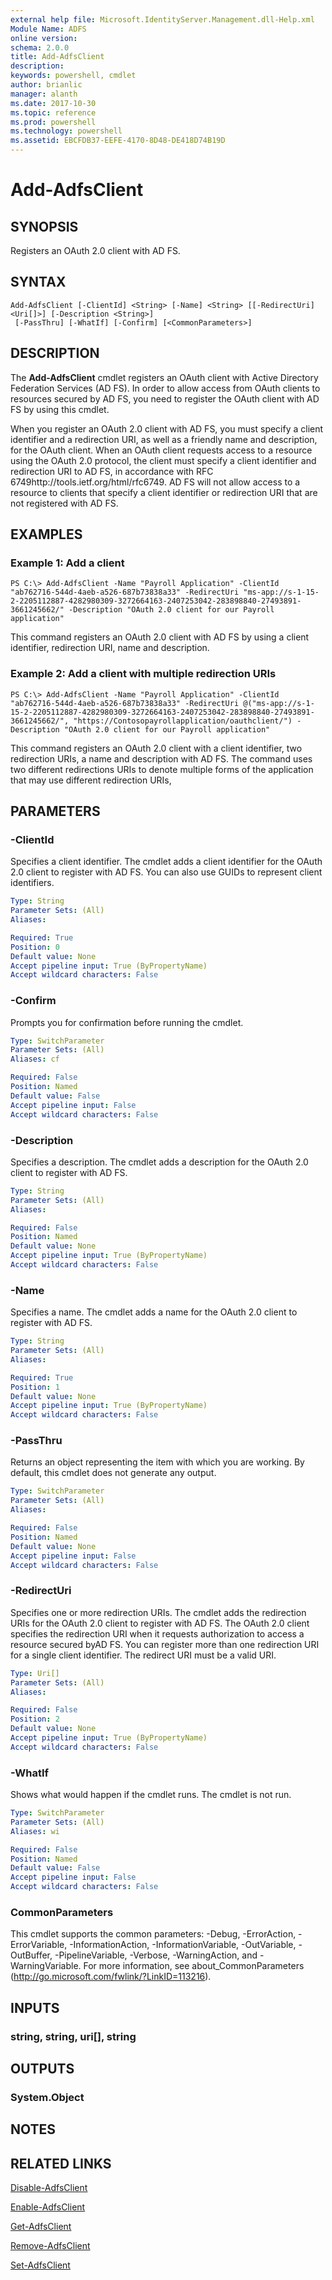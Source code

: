 ```yaml
---
external help file: Microsoft.IdentityServer.Management.dll-Help.xml
Module Name: ADFS
online version: 
schema: 2.0.0
title: Add-AdfsClient
description: 
keywords: powershell, cmdlet
author: brianlic
manager: alanth
ms.date: 2017-10-30
ms.topic: reference
ms.prod: powershell
ms.technology: powershell
ms.assetid: EBCFDB37-EEFE-4170-8D48-DE418D74B19D
---
```


# Add-AdfsClient

## SYNOPSIS
Registers an OAuth 2.0 client with AD FS.

## SYNTAX

```
Add-AdfsClient [-ClientId] <String> [-Name] <String> [[-RedirectUri] <Uri[]>] [-Description <String>]
 [-PassThru] [-WhatIf] [-Confirm] [<CommonParameters>]
```

## DESCRIPTION
The **Add-AdfsClient** cmdlet registers an OAuth client with Active Directory Federation Services (AD FS).
In order to allow access from OAuth clients to resources secured by AD FS, you need to register the OAuth client with AD FS by using this cmdlet.

When you register an OAuth 2.0 client with AD FS, you must specify a client identifier  and a redirection URI, as well as a friendly name and description, for the OAuth client.
When an OAuth client requests access to a resource using the OAuth 2.0 protocol, the client must specify a client identifier and redirection URI to AD FS, in accordance with  RFC 6749http://tools.ietf.org/html/rfc6749. 
AD FS will not allow access to a resource to clients that specify a client identifier or redirection URI that are not registered with AD FS.

## EXAMPLES

### Example 1: Add a client
```
PS C:\> Add-AdfsClient -Name "Payroll Application" -ClientId "ab762716-544d-4aeb-a526-687b73838a33" -RedirectUri "ms-app://s-1-15-2-2205112887-4282980309-3272664163-2407253042-283898840-27493891-3661245662/" -Description "OAuth 2.0 client for our Payroll application"
```

This command registers an OAuth 2.0 client with AD FS by using a client identifier, redirection URI, name and description.

### Example 2: Add a client with multiple redirection URIs
```
PS C:\> Add-AdfsClient -Name "Payroll Application" -ClientId "ab762716-544d-4aeb-a526-687b73838a33" -RedirectUri @("ms-app://s-1-15-2-2205112887-4282980309-3272664163-2407253042-283898840-27493891-3661245662/", "https://Contosopayrollapplication/oauthclient/") -Description "OAuth 2.0 client for our Payroll application"
```

This command registers an OAuth 2.0 client with a client identifier, two redirection URIs, a name and description with AD FS.
The command uses two different redirections URIs to denote multiple forms of the application that may use different redirection URIs,

## PARAMETERS

### -ClientId
Specifies a client identifier.
The cmdlet adds a client identifier for the OAuth 2.0 client to register with AD FS.
You can also use GUIDs to represent client identifiers.

```yaml
Type: String
Parameter Sets: (All)
Aliases: 

Required: True
Position: 0
Default value: None
Accept pipeline input: True (ByPropertyName)
Accept wildcard characters: False
```

### -Confirm
Prompts you for confirmation before running the cmdlet.

```yaml
Type: SwitchParameter
Parameter Sets: (All)
Aliases: cf

Required: False
Position: Named
Default value: False
Accept pipeline input: False
Accept wildcard characters: False
```

### -Description
Specifies a description.
The cmdlet adds a description for the OAuth 2.0 client to register with AD FS.

```yaml
Type: String
Parameter Sets: (All)
Aliases: 

Required: False
Position: Named
Default value: None
Accept pipeline input: True (ByPropertyName)
Accept wildcard characters: False
```

### -Name
Specifies a name.
The cmdlet adds a name for the OAuth 2.0 client to register with AD FS.

```yaml
Type: String
Parameter Sets: (All)
Aliases: 

Required: True
Position: 1
Default value: None
Accept pipeline input: True (ByPropertyName)
Accept wildcard characters: False
```

### -PassThru
Returns an object representing the item with which you are working.
By default, this cmdlet does not generate any output.

```yaml
Type: SwitchParameter
Parameter Sets: (All)
Aliases: 

Required: False
Position: Named
Default value: None
Accept pipeline input: False
Accept wildcard characters: False
```

### -RedirectUri
Specifies one or more redirection URIs.
The cmdlet adds the redirection URIs for the OAuth 2.0 client to register with AD FS.
The OAuth 2.0 client specifies the redirection URI when it requests authorization to access a resource secured byAD FS.
You can register more than one redirection URI for a single client identifier.
The redirect URI must be a valid URI.

```yaml
Type: Uri[]
Parameter Sets: (All)
Aliases: 

Required: False
Position: 2
Default value: None
Accept pipeline input: True (ByPropertyName)
Accept wildcard characters: False
```

### -WhatIf
Shows what would happen if the cmdlet runs.
The cmdlet is not run.

```yaml
Type: SwitchParameter
Parameter Sets: (All)
Aliases: wi

Required: False
Position: Named
Default value: False
Accept pipeline input: False
Accept wildcard characters: False
```

### CommonParameters
This cmdlet supports the common parameters: -Debug, -ErrorAction, -ErrorVariable, -InformationAction, -InformationVariable, -OutVariable, -OutBuffer, -PipelineVariable, -Verbose, -WarningAction, and -WarningVariable. For more information, see about_CommonParameters (http://go.microsoft.com/fwlink/?LinkID=113216).

## INPUTS

### string, string, uri[], string

## OUTPUTS

### System.Object

## NOTES

## RELATED LINKS

[Disable-AdfsClient](./Disable-AdfsClient.md)

[Enable-AdfsClient](./Enable-AdfsClient.md)

[Get-AdfsClient](./Get-AdfsClient.md)

[Remove-AdfsClient](./Remove-AdfsClient.md)

[Set-AdfsClient](./Set-AdfsClient.md)

